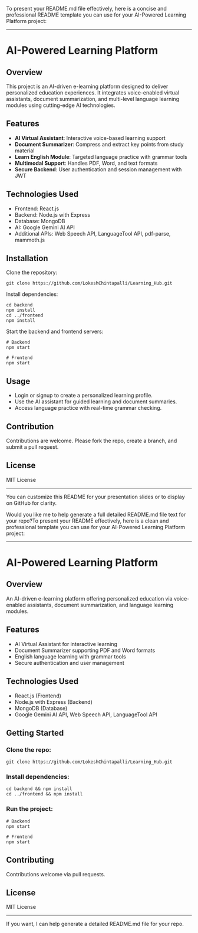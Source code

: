 To present your README.md file effectively, here is a concise and professional README template you can use for your AI-Powered Learning Platform project:

***

# AI-Powered Learning Platform

## Overview
This project is an AI-driven e-learning platform designed to deliver personalized education experiences. It integrates voice-enabled virtual assistants, document summarization, and multi-level language learning modules using cutting-edge AI technologies.

## Features
- **AI Virtual Assistant**: Interactive voice-based learning support
- **Document Summarizer**: Compress and extract key points from study material
- **Learn English Module**: Targeted language practice with grammar tools
- **Multimodal Support**: Handles PDF, Word, and text formats
- **Secure Backend**: User authentication and session management with JWT

## Technologies Used
- Frontend: React.js
- Backend: Node.js with Express
- Database: MongoDB
- AI: Google Gemini AI API
- Additional APIs: Web Speech API, LanguageTool API, pdf-parse, mammoth.js

## Installation
Clone the repository:

```
git clone https://github.com/LokeshChintapalli/Learning_Hub.git
```

Install dependencies:

```
cd backend
npm install
cd ../frontend
npm install
```

Start the backend and frontend servers:

```
# Backend
npm start

# Frontend
npm start
```

## Usage
- Login or signup to create a personalized learning profile.
- Use the AI assistant for guided learning and document summaries.
- Access language practice with real-time grammar checking.

## Contribution
Contributions are welcome. Please fork the repo, create a branch, and submit a pull request.

## License
MIT License

***

You can customize this README for your presentation slides or to display on GitHub for clarity.

Would you like me to help generate a full detailed README.md file text for your repo?To present your README effectively, here is a clean and professional template you can use for your AI-Powered Learning Platform project:

***

# AI-Powered Learning Platform

## Overview
An AI-driven e-learning platform offering personalized education via voice-enabled assistants, document summarization, and language learning modules.

## Features
- AI Virtual Assistant for interactive learning
- Document Summarizer supporting PDF and Word formats
- English language learning with grammar tools
- Secure authentication and user management

## Technologies Used
- React.js (Frontend)
- Node.js with Express (Backend)
- MongoDB (Database)
- Google Gemini AI API, Web Speech API, LanguageTool API

## Getting Started

### Clone the repo:
```
git clone https://github.com/LokeshChintapalli/Learning_Hub.git
```

### Install dependencies:
```
cd backend && npm install
cd ../frontend && npm install
```

### Run the project:
```
# Backend
npm start

# Frontend
npm start
```

## Contributing
Contributions welcome via pull requests.

## License
MIT License

***

If you want, I can help generate a detailed README.md file for your repo.
